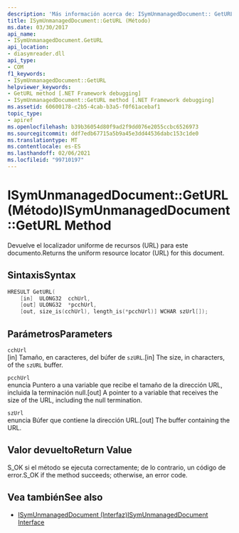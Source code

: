 ```yaml
---
description: 'Más información acerca de: ISymUnmanagedDocument:: GetURL (método)'
title: ISymUnmanagedDocument::GetURL (Método)
ms.date: 03/30/2017
api_name:
- ISymUnmanagedDocument.GetURL
api_location:
- diasymreader.dll
api_type:
- COM
f1_keywords:
- ISymUnmanagedDocument::GetURL
helpviewer_keywords:
- GetURL method [.NET Framework debugging]
- ISymUnmanagedDocument::GetURL method [.NET Framework debugging]
ms.assetid: 60600178-c2b5-4cab-b3a5-f0f61acebaf1
topic_type:
- apiref
ms.openlocfilehash: b39b36054d80f9ad2f9dd076e2055ccbc6526973
ms.sourcegitcommit: ddf7edb67715a5b9a45e3dd44536dabc153c1de0
ms.translationtype: MT
ms.contentlocale: es-ES
ms.lasthandoff: 02/06/2021
ms.locfileid: "99710197"
---
```

# <a name="isymunmanageddocumentgeturl-method"></a><span data-ttu-id="3874f-103">ISymUnmanagedDocument::GetURL (Método)</span><span class="sxs-lookup"><span data-stu-id="3874f-103">ISymUnmanagedDocument::GetURL Method</span></span>

<span data-ttu-id="3874f-104">Devuelve el localizador uniforme de recursos (URL) para este documento.</span><span class="sxs-lookup"><span data-stu-id="3874f-104">Returns the uniform resource locator (URL) for this document.</span></span>  
  
## <a name="syntax"></a><span data-ttu-id="3874f-105">Sintaxis</span><span class="sxs-lookup"><span data-stu-id="3874f-105">Syntax</span></span>  
  
```cpp  
HRESULT GetURL(  
    [in]  ULONG32  cchUrl,  
    [out] ULONG32  *pcchUrl,  
    [out, size_is(cchUrl), length_is(*pcchUrl)] WCHAR szUrl[]);  
```  
  
## <a name="parameters"></a><span data-ttu-id="3874f-106">Parámetros</span><span class="sxs-lookup"><span data-stu-id="3874f-106">Parameters</span></span>  

 `cchUrl`  
 <span data-ttu-id="3874f-107">[in] Tamaño, en caracteres, del búfer de `szURL`.</span><span class="sxs-lookup"><span data-stu-id="3874f-107">[in] The size, in characters, of the `szURL` buffer.</span></span>  
  
 `pcchUrl`  
 <span data-ttu-id="3874f-108">enuncia Puntero a una variable que recibe el tamaño de la dirección URL, incluida la terminación null.</span><span class="sxs-lookup"><span data-stu-id="3874f-108">[out] A pointer to a variable that receives the size of the URL, including the null termination.</span></span>  
  
 `szUrl`  
 <span data-ttu-id="3874f-109">enuncia Búfer que contiene la dirección URL.</span><span class="sxs-lookup"><span data-stu-id="3874f-109">[out] The buffer containing the URL.</span></span>  
  
## <a name="return-value"></a><span data-ttu-id="3874f-110">Valor devuelto</span><span class="sxs-lookup"><span data-stu-id="3874f-110">Return Value</span></span>  

 <span data-ttu-id="3874f-111">S_OK si el método se ejecuta correctamente; de lo contrario, un código de error.</span><span class="sxs-lookup"><span data-stu-id="3874f-111">S_OK if the method succeeds; otherwise, an error code.</span></span>  
  
## <a name="see-also"></a><span data-ttu-id="3874f-112">Vea también</span><span class="sxs-lookup"><span data-stu-id="3874f-112">See also</span></span>

- [<span data-ttu-id="3874f-113">ISymUnmanagedDocument (Interfaz)</span><span class="sxs-lookup"><span data-stu-id="3874f-113">ISymUnmanagedDocument Interface</span></span>](isymunmanageddocument-interface.md)
